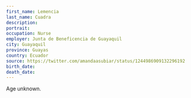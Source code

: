 ```yaml
---
first_name: Lemencia
last_name: Cuadra
description: 
portrait: 
occupation: Nurse
employer: Junta de Beneficencia de Guayaquil
city: Guayaquil
province: Guayas
country: Ecuador
source: https://twitter.com/amandaasubiar/status/1244986909132296192
birth_date: 
death_date: 
---
```


Age unknown.